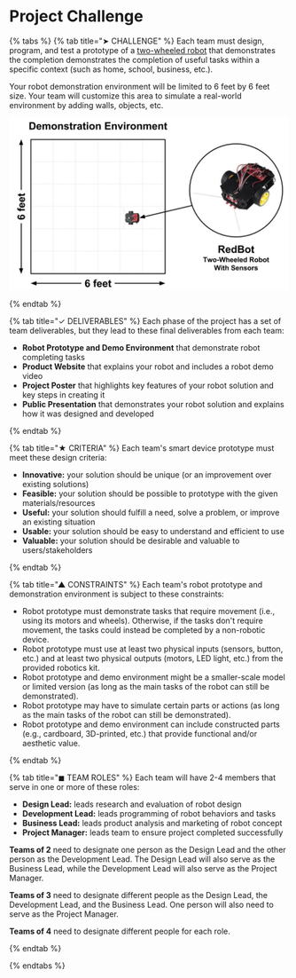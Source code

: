 # Project Challenge

{% tabs %}
{% tab title="➤ CHALLENGE" %}
Each team must design, program, and test a prototype of a [two-wheeled robot](https://www.sparkfun.com/products/12649) that demonstrates the completion demonstrates the completion of useful tasks within a specific context \(such as home, school, business, etc.\).

Your robot demonstration environment will be limited to 6 feet by 6 feet size. Your team will customize this area to simulate a real-world environment by adding walls, objects, etc.

![](../.gitbook/assets/robot-demo-environment.jpg)

{% endtab %}

{% tab title="✓ DELIVERABLES" %}
Each phase of the project has a set of team deliverables, but they lead to these final deliverables from each team:

* **Robot Prototype and Demo Environment** that demonstrate robot completing tasks
* **Product Website** that explains your robot and includes a robot demo video
* **Project Poster** that highlights key features of your robot solution and key steps in creating it
* **Public Presentation** that demonstrates your robot solution and explains how it was designed and developed

{% endtab %}

{% tab title="★ CRITERIA" %}
Each team's smart device prototype must meet these design criteria:

* **Innovative:** your solution should be unique \(or an improvement over existing solutions\)
* **Feasible:** your solution should be possible to prototype with the given materials/resources
* **Useful:** your solution should fulfill a need, solve a problem, or improve an existing situation
* **Usable:** your solution should be easy to understand and efficient to use
* **Valuable:** your solution should be desirable and valuable to users/stakeholders

{% endtab %}

{% tab title="▲ CONSTRAINTS" %}
Each team's robot prototype and demonstration environment is subject to these constraints:

* Robot prototype must demonstrate tasks that require movement (i.e., using its motors and wheels). Otherwise, if the tasks don't require movement, the tasks could instead be completed by a non-robotic device.
* Robot prototype must use at least two physical inputs \(sensors, button, etc.\) and at least two physical outputs \(motors, LED light, etc.\) from the provided robotics kit.
* Robot prototype and demo environment might be a smaller-scale model or limited version \(as long as the main tasks of the robot can still be demonstrated\). 
* Robot prototype may have to simulate certain parts or actions \(as long as the main tasks of the robot can still be demonstrated\).
* Robot prototype and demo environment can include constructed parts \(e.g., cardboard, 3D-printed, etc.\) that provide functional and/or aesthetic value.

{% endtab %}

{% tab title="◼ TEAM ROLES" %}
Each team will have 2-4 members that serve in one or more of these roles:

* **Design Lead:** leads research and evaluation of robot design
* **Development Lead:** leads programming of robot behaviors and tasks
* **Business Lead:** leads product analysis and marketing of robot concept
* **Project Manager:** leads team to ensure project completed successfully

**Teams of 2** need to designate one person as the Design Lead and the other person as the Development Lead. The Design Lead will also serve as the Business Lead, while the Development Lead will also serve as the Project Manager.

**Teams of 3** need to designate different people as the Design Lead, the Development Lead, and the Business Lead. One person will also need to serve as the Project Manager.

**Teams of 4** need to designate different people for each role.

{% endtab %}

{% endtabs %}
